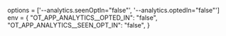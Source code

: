 options = ['--analytics.seenOptIn="false"', '--analytics.optedIn="false"']
env = {
    "OT_APP_ANALYTICS__OPTED_IN": "false",
    "OT_APP_ANALYTICS__SEEN_OPT_IN": "false",
}